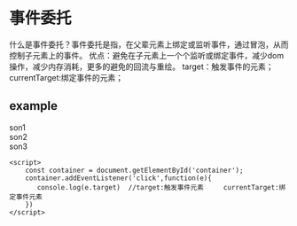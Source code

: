 # 事件委托
什么是事件委托？事件委托是指，在父辈元素上绑定或监听事件，通过冒泡，从而控制子元素上的事件。
优点：避免在子元素上一个个监听或绑定事件，减少dom操作，减少内存消耗，更多的避免的回流与重绘。
      target：触发事件的元素；
      currentTarget:绑定事件的元素；

## example
   <div id="container">
        <div id="son1">son1</div>
        <div id="son2">son2</div>
        <div id="son3">son3</div>
    </div>

    <script>
        const container = document.getElementById('container');
        container.addEventListener('click',function(e){
           console.log(e.target)  //target:触发事件元素     currentTarget:绑定事件元素
        })
    </script> 